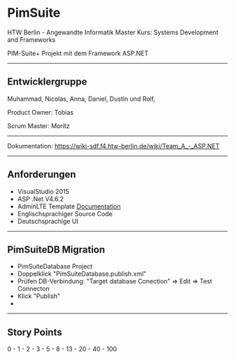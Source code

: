 PimSuite
===================
HTW Berlin - Angewandte Informatik Master
Kurs: Systems Development and Frameworks

PIM-Suite+ Projekt mit dem Framework ASP.NET

----------
## Entwicklergruppe
Muhammad, Nicolas, Anna, Daniel, Dustin und Rolf, 

Product Owner:
Tobias

Scrum Master:
Moritz

----------
Dokumentation:
https://wiki-sdf.f4.htw-berlin.de/wiki/Team_A_-_ASP.NET

----------
## Anforderungen
- VisualStudio 2015
- ASP .Net V4.6.2
- AdminLTE Template [Documentation](https://almsaeedstudio.com/themes/AdminLTE/documentation/index.html)
- Englischsprachiger Source Code
- Deutschsprachige UI

----------
## PimSuiteDB Migration
- PimSuiteDatabase Project
- Doppelklick "PimSuiteDatabase.publish.xml"
- Prüfen DB-Verbindung: "Target database Conection" => Edit => Test Connecton
- Klick "Publish"
- 
----------
## Story Points
0  -  1  -  2  -  3  -  5  -  8  -  13  -  20  -  40  -  100

